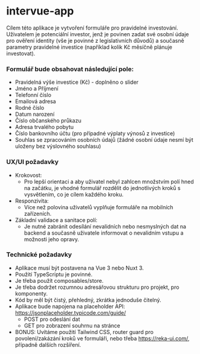 # intervue-app

Cílem této aplikace je vytvoření formuláře pro pravidelné investování. Uživatelem je potenciální investor, jenž je povinen zadat své osobní údaje pro ověření identity (vše je povinné z legislativních důvodů) a současně parametry pravidelné investice (například kolik Kč měsíčně plánuje investovat).

### Formulář bude obsahovat následující pole:
- Pravidelná výše investice (Kč) - doplněno o slider
- Jméno a Příjmení
- Telefonní číslo
- Emailová adresa
- Rodné číslo
- Datum narození
- Číslo občanského průkazu
- Adresa trvalého pobytu
- Číslo bankovního účtu (pro případné výplaty výnosů z investice)
- Souhlas se zpracováním osobních údajů (žádné osobní údaje nesmí být uloženy bez výslovného souhlasu)

### UX/UI požadavky
- Krokovost:
  - Pro lepší orientaci a aby uživatel nebyl zahlcen množstvím polí hned na začátku, je vhodné formulář rozdělit do jednotlivých kroků s vysvětlením, co je cílem každého kroku.
- Responzivita:
  - Více než polovina uživatelů vyplňuje formuláře na mobilních zařízeních.
- Základní validace a sanitace polí:
  - Je nutné zabránit odesílání nevalidních nebo nesmyslných dat na backend a současně uživatele informovat o nevalidním vstupu a možnosti jeho opravy.

### Technické požadavky
- Aplikace musí být postavena na Vue 3 nebo Nuxt 3.
- Použití TypeScriptu je povinné.
- Je třeba použít composables/store.
- Je třeba dodržet rozumnou adresářovou strukturu pro projekt, pro komponenty.
- Kód by měl být čistý, přehledný, zkrátka jednoduše čitelný.
- Aplikace bude napojena na placeholder API: https://jsonplaceholder.typicode.com/guide/
  - POST pro odeslání dat
  - GET pro zobrazení souhrnu na stránce
- BONUS: Uvítáme použití Tailwind CSS, router guard pro povolení/zakázání kroků ve formuláři, nebo třeba https://reka-ui.com/, případně dalších rozšíření.